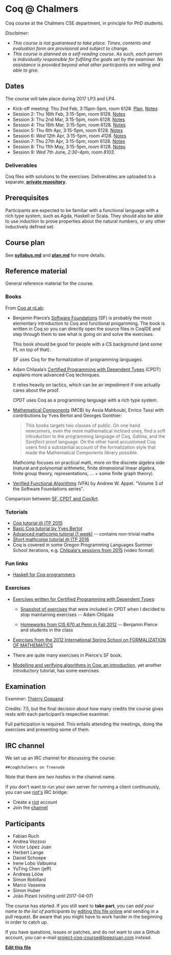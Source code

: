 # Coq @ Chalmers

Coq course at the Chalmers CSE department, in principle for PhD students.

*Disclaimer:*
- *This course is not guaranteed to take place. Times, contents and evaluation form are provisional and subject to change.*
- *This course is planned as a self-reading course. As such, each person is individually responsible for fulfiling the goals set by the examiner. No assistance is provided beyond what other participants are willing and able to give.*

## Dates

The course will take place during 2017 LP3 and LP4.

- Kick-off meeting: Thu 2nd Feb, 3:15pm-5pm, room 6128. [Plan](plan.md), [Notes](notes/session01.md)
- Session 2: Thu 16th Feb, 3:15-5pm, room 6128. [Notes](/notes/session02.md)
- Session 3: Thu 2nd Mar, 3:15-5pm, room 6128. [Notes](/notes/session03.md)
- Session 4: Thu 16th Mar, 3:15-5pm, room 6128. [Notes](/notes/session04.md)
- Session 5: Thu 6th Apr, 3:15-5pm, room 6128. [Notes](/notes/session05.md)
- Session 6: *Wed* 12th Apr, 3:15-5pm, room *4128*. [Notes](/notes/session06.md)
- Session 7: Thu 27th Apr, 3:15-5pm, room 6128. [Notes](/notes/session07.md)
- Session 8: Thu 11th May, 3:15-5pm, room 6128. [Notes](/notes/session08.md)
- Session 9: *Wed* 7th June, *2:30-4pm*, room *8103*.

### Deliverables

Coq files with solutions to the exercises. Deliverables are uploaded to a separate, [**private repository**](https://github.com/dschoepe/coq-course-exercises).

## Prerequisites

Participants are expected to be familiar with a functional language
with a rich type system, such as Agda, Haskell or Scala. They
should also be able to use induction to prove properties about
the natural numbers, or any other inductively defined set.

## Course plan

See **[syllabus.md](syllabus.md)** and **[plan.md](plan.md)** for more details.

## Reference material

General reference material for the course.

### Books

From [Coq at nLab](https://ncatlab.org/nlab/show/Coq):

+ Benjamin Pierce’s [Software Foundations](http://www.cis.upenn.edu/~bcpierce/sf) (SF) is probably the most elementary introduction to Coq and functional progamming. The book is written in Coq so you can directly open the source files in CoqIDE and step through them to see what is going on and solve the exercises.

  This book should be good for people with a CS background (and some PL on top of that).

  SF uses Coq for the formalization of programming languages.

+ Adam Chlipala’s [Certified Programming with Dependent Types](http://adam.chlipala.net/cpdt/) (CPDT) explains more advanced Coq techniques.

  It relies heavily on tactics, which can be an impediment if one actually cares about the proof.

  CPDT uses Coq as a programming language with a rich type system.

+ [Mathematical Components](https://math-comp.github.io/mcb/book.pdf) (MCB) by Assia Mahboubi, Enrico Tassi with contributions by Yves Bertot and Georges Gonthier:

  > This books targets two classes of public.  On one hand newcomers, even the
  > more mathematical inclined ones,  find a soft introduction to the programming
  > language of Coq, Gallina, and the *Ssreflect* proof language.  On the other hand
  > accustomed Coq users find a substantial account of the formalization style that
  > made the Mathematical Components library possible.

  Mathcomp focuses on practical math, more on the discrete algebra side
  (natural and polynomial arithmetic, finite dimensional linear algebra,
  finite group theory, representations, ... + some finite graph theory).

+ [Verified Functional Algorithms](https://www.cs.princeton.edu/~appel/vfa/) (VFA) by Andrew W. Appel. "Volume 3 of the Software Foundations series".

Comparison between [SF, CPDT and Coq’Art](http://lambda.jstolarek.com/2016/06/coqart-cpdt-and-sf-a-review-of-books-on-coq-proof-assistant/).

### Tutorials

  - [Coq tutorial @ ITP 2015](https://coq.inria.fr/coq-itp-2015)
  - [Basic Coq tutorial by Yves Bertot](https://team.inria.fr/marelle/en/coq-winter-school-2016/)
  - [Advanced mathcomp tutorial (1 week)](https://team.inria.fr/marelle/en/advanced-coq-winter-school-2016/) -- contains non-trivial maths
  - [Short mathcomp tutorial @ ITP 2016](https://github.com/math-comp/wiki/wiki/tutorial-itp2016)
  - Coq is covered in some Oregon Programming Languages Summer School iterations, e.g. [Chlipala's sessions from 2015](https://www.cs.uoregon.edu/research/summerschool/summer15/curriculum.html) (video format)

### Fun links

  - [Haskell for Coq programmers](http://blog.ezyang.com/2014/03/haskell-for-coq-programmers/)

### Exercises

+ [Exercises written for Certified Programming with Dependent Types](http://adam.chlipala.net/cpdt/ex/):

  + [Snapshot of exercises](http://adam.chlipala.net/cpdt/ex/exercises.pdf) that were included in CPDT when I decided to stop maintaining exercises -- Adam Chlipala

  + [Homeworks from CIS 670 at Penn in Fall 2012](http://www.cis.upenn.edu/~bcpierce/courses/670Fall12/) -- Benjamin Pierce and students in the class

+ [Exercises from the 2012 International Spring School on FORMALIZATION OF MATHEMATICS](http://www-sop.inria.fr/manifestations/MapSpringSchool/program.html)

+ There are quite many exercises in Pierce's SF book.

+ [Modelling and verifying algorithms in Coq: an introduction](http://www.di.ens.fr/~zappa/teaching/coq/ecole11/), yet another introductory tutorial, has some exercises.

## Examination

Examiner: [Thierry Coquand](http://www.cse.chalmers.se/~coquand/)

Credits: 7.5, but the final decision about how many credits the course gives rests with each participant’s respective examiner.

Full participation is required. This entails attending the meetings, doing the exercises and presenting some of them.



## IRC channel

We set up an IRC channel for discussing the course:

    ##coq@chalmers on freenode

Note that there are *two hashes* in the channel name.

If you don't want to run your own server for running a client continuously, you
can use [riot's](http://riot.im) IRC bridge:

- Create a [riot](http://riot.im/) account
- Join the [channel](https://riot.im/app/#/room/#freenode_##coq@chalmers:matrix.org)

## Participants

+ Fabian Ruch
+ Andrea Vezzosi
+ Víctor López Juan
+ Herbert Lange
+ Daniel Schoepe
+ Irene Lobo Valbuena
+ YuTing Chen (jeff)
+ Andreas Lööw
+ Simon Robillard
+ Marco Vassena
+ Simon Huber
+ João Pizani (visiting until 2017-04-07)

The course has started. If you still want to **take part**, you can *add your name to the list of participants* by [editing this file online][edit] and sending in a pull request. Be aware that you might have to work harder in the beginning in order to catch up.

If you have questions, issues or patches, and do not want to use a Github account, you can e-mail <project-coq-course@lopezjuan.com> instead.

[**Edit this file**][edit]

[edit]: https://github.com/vlopezj/coq-course/edit/master/README.md
